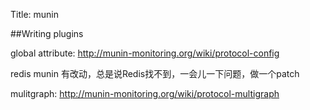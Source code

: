 Title: munin

##Writing plugins

global attribute: http://munin-monitoring.org/wiki/protocol-config


redis munin 有改动，总是说Redis找不到，一会儿一下问题，做一个patch

mulitgraph: http://munin-monitoring.org/wiki/protocol-multigraph
